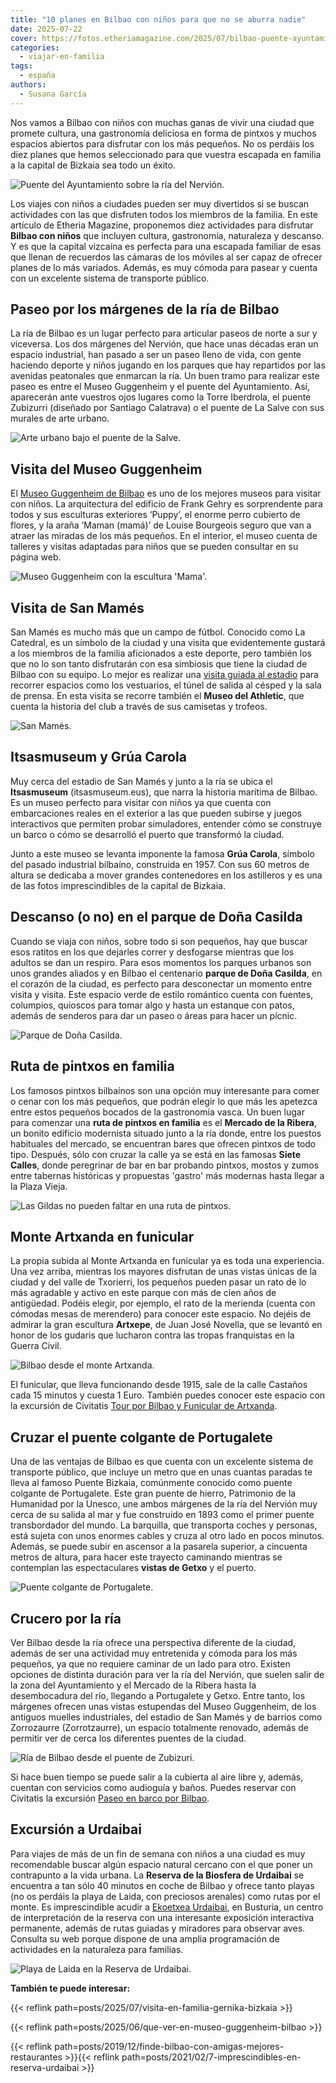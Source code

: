 ```yaml
---
title: "10 planes en Bilbao con niños para que no se aburra nadie"
date: 2025-07-22
cover: https://fotos.etheriamagazine.com/2025/07/bilbao-puente-ayuntamiento.jpg
categories: 
  - viajar-en-familia
tags: 
  - españa
authors: 
  - Susana García
---
```


Nos vamos a Bilbao con niños con muchas ganas de vivir una ciudad que promete cultura, 
una gastronomía deliciosa en forma de pintxos y muchos espacios abiertos para disfrutar 
con los más pequeños. No os perdáis los diez planes que hemos seleccionado para que 
vuestra escapada en familia a la capital de Bizkaia sea todo un éxito. 

![Puente del Ayuntamiento sobre la ría del Nervión.](https://fotos.etheriamagazine.com/2025/07/bilbao-puente-ayuntamiento.jpg "Puente del Ayuntamiento sobre la ría del Nervión. © Susana García")

Los viajes con niños a ciudades pueden ser muy divertidos si se buscan actividades con 
las que disfruten todos los miembros de la familia. En este artículo de Etheria 
Magazine, proponemos diez actividades para disfrutar **Bilbao con niños** que incluyen 
cultura, gastronomía, naturaleza y descanso. Y es que la capital vizcaína es perfecta 
para una escapada familiar de esas que llenan de recuerdos las cámaras de los móviles al 
ser capaz de ofrecer planes de lo más variados. Además, es muy cómoda para pasear y 
cuenta con un excelente sistema de transporte público. 

## Paseo por los márgenes de la ría de Bilbao

La ría de Bilbao es un lugar perfecto para articular paseos de norte a sur y viceversa. 
Los dos márgenes del Nervión, que hace unas décadas eran un espacio industrial, han 
pasado a ser un paseo lleno de vida, con gente haciendo deporte y niños jugando en los 
parques que hay repartidos por las avenidas peatonales que enmarcan la ría. Un buen 
tramo para realizar este paseo es entre el Museo Guggenheim y el puente del 
Ayuntamiento. Así, aparecerán ante vuestros ojos lugares como la Torre Iberdrola, el 
puente Zubizurri (diseñado por Santiago Calatrava) o el puente de La Salve con sus 
murales de arte urbano. 

![Arte urbano bajo el puente de la Salve.](https://fotos.etheriamagazine.com/2025/07/bilbao-puente-salve-arte-urbano.jpg "Arte urbano bajo el puente de la Salve. © Susana García")

## Visita del Museo Guggenheim

El [Museo Guggenheim de Bilbao](https://www.guggenheim-bilbao.eus/) es uno de los 
mejores museos para visitar con niños. La arquitectura del edificio de Frank Gehry es 
sorprendente para todos y sus esculturas exteriores ‘Puppy’, el enorme perro cubierto de 
flores, y la araña ‘Maman (mamá)’ de Louise Bourgeois seguro que van a atraer las 
miradas de los más pequeños. En el interior, el museo cuenta de talleres y visitas 
adaptadas para niños que se pueden consultar en su página web. 

![Museo Guggenheim con la escultura 'Mama'.](https://fotos.etheriamagazine.com/2025/07/guggenheim-bilbao-fachada.jpg "Museo Guggenheim con la escultura 'Maman (mamá)' con forma de araña. © Susana García")

## Visita de San Mamés

San Mamés es mucho más que un campo de fútbol. Conocido como La Catedral, es un símbolo 
de la ciudad y una visita que evidentemente gustará a los miembros de la familia 
aficionados a este deporte, pero también los que no lo son tanto disfrutarán con esa 
simbiosis que tiene la ciudad de Bilbao con su equipo. Lo mejor es realizar una [visita 
guiada al estadio](https://sanmames.athletic-club.eus/museo/) para recorrer espacios 
como los vestuarios, el túnel de salida al césped y la sala de prensa. En esta visita se 
recorre también el **Museo del Athletic**, que cuenta la historia del club a través de 
sus camisetas y trofeos. 

![San Mamés.](https://fotos.etheriamagazine.com/2025/07/bilbao-san-mames.jpg "Estadio San Mamés. © Susana García")

## Itsasmuseum y Grúa Carola

Muy cerca del estadio de San Mamés y junto a la ría se ubica el **Itsasmuseum** 
(itsasmuseum.eus), que narra la historia marítima de Bilbao. Es un museo perfecto para 
visitar con niños ya que cuenta con embarcaciones reales en el exterior a las que pueden 
subirse y juegos interactivos que permiten probar simuladores, entender cómo se 
construye un barco o cómo se desarrolló el puerto que transformó la ciudad. 

Junto a este museo se levanta imponente la famosa **Grúa Carola**, símbolo del pasado 
industrial bilbaíno, construida en 1957. Con sus 60 metros de altura se dedicaba a mover 
grandes contenedores en los astilleros y es una de las fotos imprescindibles de la 
capital de Bizkaia. 

## Descanso (o no) en el parque de Doña Casilda

Cuando se viaja con niños, sobre todo si son pequeños, hay que buscar esos ratitos en 
los que dejarles correr y desfogarse mientras que los adultos se dan un respiro. Para 
esos momentos los parques urbanos son unos grandes aliados y en Bilbao el centenario 
**parque de Doña Casilda**, en el corazón de la ciudad, es perfecto para desconectar un 
momento entre visita y visita. Este espacio verde de estilo romántico cuenta con 
fuentes, columpios, quioscos para tomar algo y hasta un estanque con patos, además de 
senderos para dar un paseo o áreas para hacer un pícnic. 

![Parque de Doña Casilda.](https://fotos.etheriamagazine.com/2025/07/bilbao-parque-dona-casilda.jpg "Parque de Doña Casilda. © CC Wikimedia Commons")

## Ruta de pintxos en familia

Los famosos pintxos bilbaínos son una opción muy interesante para comer o cenar con los 
más pequeños, que podrán elegir lo que más les apetezca entre estos pequeños bocados de 
la gastronomía vasca. Un buen lugar para comenzar una **ruta de pintxos en familia** es 
el **Mercado de la Ribera**, un bonito edificio modernista situado junto a la ría donde, 
entre los puestos habituales del mercado, se encuentran bares que ofrecen pintxos de 
todo tipo. Después, sólo con cruzar la calle ya se está en las famosas **Siete Calles**, 
donde peregrinar de bar en bar probando pintxos, mostos y zumos entre tabernas 
históricas y propuestas 'gastro' más modernas hasta llegar a la Plaza Vieja. 

![Las Gildas no pueden faltar en una ruta de pintxos.](https://fotos.etheriamagazine.com/2025/07/bilbao-pintxos-gildas.jpg "Las Gildas no pueden faltar en una ruta de pintxos. © Susana Garcia")

## Monte Artxanda en funicular

La propia subida al Monte Artxanda en funicular ya es toda una experiencia. Una vez 
arriba, mientras los mayores disfrutan de unas vistas únicas de la ciudad y del valle de 
Txorierri, los pequeños pueden pasar un rato de lo más agradable y activo en este parque 
con más de cien años de antigüedad. Podéis elegir, por ejemplo, el rato de la merienda 
(cuenta con cómodas mesas de merendero) para conocer este espacio. No dejéis de admirar 
la gran escultura **Artxepe**, de Juan José Novella, que se levantó en honor de los 
gudaris que lucharon contra las tropas franquistas en la Guerra Civil. 

![Bilbao desde el monte Artxanda.](https://fotos.etheriamagazine.com/2025/07/bilbao-monte-artxanda.jpg "Bilbao desde el monte Artxanda. © Yves Alarie")

El funicular, que lleva funcionando desde 1915, sale de la calle Castaños cada 15 
minutos y cuesta 1 Euro. También puedes conocer este espacio con la excursión de 
Civitatis [Tour por Bilbao y Funicular de 
Artxanda](https://www.civitatis.com/es/bilbao/tour-bilbao-funicular-artxanda/?aid=10211). 

## Cruzar el puente colgante de Portugalete

Una de las ventajas de Bilbao es que cuenta con un excelente sistema de transporte 
público, que incluye un metro que en unas cuantas paradas te lleva al famoso Puente 
Bizkaia, comúnmente conocido como puente colgante de Portugalete. Este gran puente de 
hierro, Patrimonio de la Humanidad por la Unesco, une ambos márgenes de la ría del 
Nervión muy cerca de su salida al mar y fue construido en 1893 como el primer puente 
transbordador del mundo. La barquilla, que transporta coches y personas, está sujeta con 
unos enormes cables y cruza al otro lado en pocos minutos. Además, se puede subir en 
ascensor a la pasarela superior, a cincuenta metros de altura, para hacer este trayecto 
caminando mientras se contemplan las espectaculares **vistas de Getxo** y el puerto. 

![Puente colgante de Portugalete.](https://fotos.etheriamagazine.com/2025/07/bilbao-puente-portugalete.jpg "Puente colgante de Portugalete. © Susana Garcia")

## Crucero por la ría

Ver Bilbao desde la ría ofrece una perspectiva diferente de la ciudad, además de ser una 
actividad muy entretenida y cómoda para los más pequeños, ya que no requiere caminar de 
un lado para otro. Existen opciones de distinta duración para ver la ría del Nervión, 
que suelen salir de la zona del Ayuntamiento y el Mercado de la Ribera hasta la 
desembocadura del río, llegando a Portugalete y Getxo. Entre tanto, los márgenes ofrecen 
unas vistas estupendas del Museo Guggenheim, de los antiguos muelles industriales, del 
estadio de San Mamés y de barrios como Zorrozaurre (Zorrotzaurre), un espacio totalmente 
renovado, además de permitir ver de cerca los diferentes puentes de la ciudad. 

![Ría de Bilbao desde el puente de Zubizuri.](https://fotos.etheriamagazine.com/2025/07/bilbao-paseo-ria-nervion.jpg "Ría de Bilbao desde el puente de Zubizuri. © Susana García")

Si hace buen tiempo se puede salir a la cubierta al aire libre y, además, cuentan con 
servicios como audioguía y baños. Puedes reservar con Civitatis la excursión [Paseo en 
barco por Bilbao](https://www.civitatis.com/es/bilbao/paseo-barco-bilbao/?aid=10211). 

## Excursión a Urdaibai

Para viajes de más de un fin de semana con niños a una ciudad es muy recomendable buscar 
algún espacio natural cercano con el que poner un contrapunto a la vida urbana. La 
**Reserva de la Biosfera de Urdaibai** se encuentra a tan sólo 40 minutos en coche de 
Bilbao y ofrece tanto playas (no os perdáis la playa de Laida, con preciosos arenales) 
como rutas por el monte. Es imprescindible acudir a [Ekoetxea 
Urdaibai](https://ekoetxea.eus/es/urdaibai/), en Busturia, un centro de interpretación 
de la reserva con una interesante exposición interactiva permanente, además de rutas 
guiadas y miradores para observar aves. Consulta su web porque dispone de una amplia 
programación de actividades en la naturaleza para familias. 

![Playa de Laida en la Reserva de Urdaibai.](https://fotos.etheriamagazine.com/2025/07/bilbao-urdaibai-playa-laida.jpg "Playa de Laida en la Reserva de Urdaibai. © David Vives")

**También te puede interesar:** 

{{< reflink path=posts/2025/07/visita-en-familia-gernika-bizkaia >}} 

{{< reflink path=posts/2025/06/que-ver-en-museo-guggenheim-bilbao >}} 

{{< reflink path=posts/2019/12/finde-bilbao-con-amigas-mejores-restaurantes >}}{{< 
reflink path=posts/2021/02/7-imprescindibles-en-reserva-urdaibai >}}

